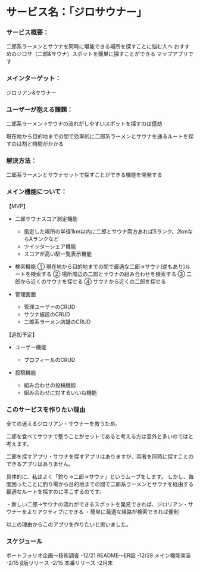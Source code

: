 # サービス名：「ジロサウナー」

### サービス概要：

二郎系ラーメンとサウナを同時に堪能できる場所を探すことに悩む人へ
おすすめのジロサ（二郎&サウナ）スポットを簡単に探すことができる
マップアプリです

### メインターゲット：

ジロリアン&サウナー

### ユーザーが抱える課題：

二郎系ラーメン→サウナの流れがしやすいスポットを探すのは億劫

現在地から目的地までの間で効率的に二郎系ラーメンとサウナを通るルートを探すのは割と時間がかかる

### 解決方法：

二郎系ラーメンとサウナセットで探すことができる機能を開発する

### メイン機能について：
【MVP】

- 二郎サウナスコア測定機能
  - 指定した場所の半径1km以内に二郎とサウナ両方あればSランク、2kmならAランクなど
  - ツイッターシェア機能
  - スコアが高い駅一覧表示機能

- 検索機能
  ① 現在地から目的地までの間で最適な二郎→サウナ(逆もあり)ルートを検索する
  ② 場所周辺の二郎とサウナの組み合わせを検索する
  ③ 二郎から近くのサウナを探せる
  ④ サウナから近くの二郎を探せる

- 管理画面
  - 管理ユーザーのCRUD
  - サウナ施設のCRUD
  - 二郎系ラーメン店舗のCRUD

【追加予定】

- ユーザー機能
  - プロフィールのCRUD

- 投稿機能
  - 組み合わせの投稿機能
  - 組み合わせに対するいいね機能

### このサービスを作りたい理由

全ての迷えるジロリアン・サウナーを救うため。

二郎を食べてサウナで整うことがセットであると考える方は意外と多いのではと考えます。

二郎を探すアプリ・サウナを探すアプリはありますが、両者を同時に探すことのできるアプリはありません。

具体的に、私はよく「釣り→二郎→サウナ」というムーブをします。
しかし、毎度困ったことに釣り場から目的地までの間で二郎系ラーメンとサウナを経由する最適なルートを探すのに手こずるのです。

・新しい二郎→サウナの流れができるスポットを発見できれば、ジロリアン・サウナーをよりアクティブにできる
・簡単に最適な経路が検索できれば便利

以上の理由からこのアプリを作りたいと思いました。

### スケジュール
ポートフォリオ企画〜技術調査 -12/21
README〜ER図 -12/28
メイン機能実装 -2/15
β版リリース -2/15
本番リリース -2月末


